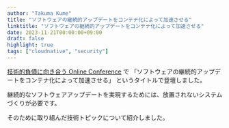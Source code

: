 ```yaml
---
author: "Takuma Kume"
title: "ソフトウェアの継続的アップデートをコンテナ化によって加速させる"
linktitle: "ソフトウェアの継続的アップデートをコンテナ化によって加速させる"
date: 2023-11-21T00:00:00+09:00
draft: false
highlight: true
tags: ["cloudnative", "security"]
---
```


[技術的負債に向き合う Online Conference](https://findy.connpass.com/event/297813/) で 「ソフトウェアの継続的アップデートをコンテナ化によって加速させる」 というタイトルで登壇しました。

継続的なソフトウェアアップデートを実現するためには、放置されないシステムづくりが必要です。

そのために取り組んだ技術トピックについて紹介しました。

<script defer class="speakerdeck-embed" data-id="f49f05833a0c46b3b2b1e58fbb3f3419" data-ratio="1.7772511848341233" src="//speakerdeck.com/assets/embed.js"></script>
